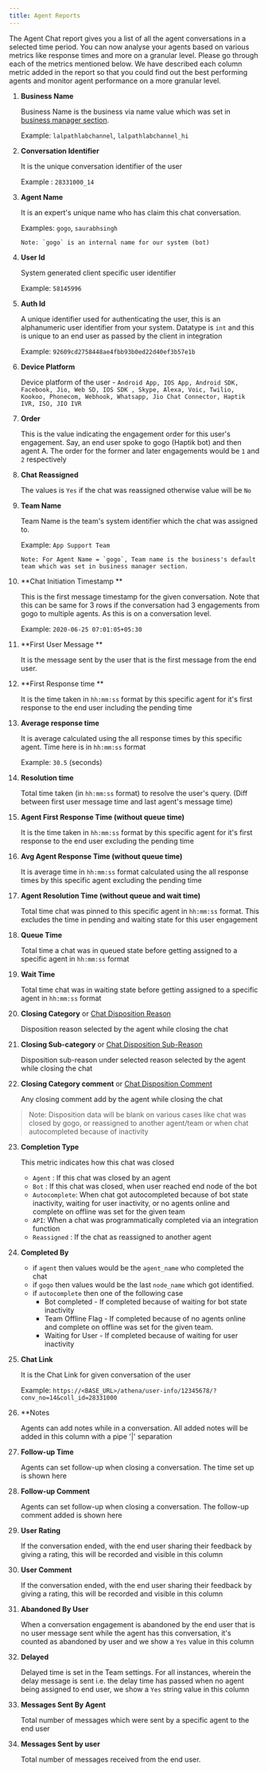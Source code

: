 ```yaml
---
title: Agent Reports
---
```


The Agent Chat report gives you a list of all the agent conversations in a selected time period. You can now analyse your agents based on various metrics like response times and more on a granular level. Please go through each of the metrics mentioned below. We have described each column metric added in the report so that you could find out the best performing agents and monitor agent performance on a more granular level.

1. **Business Name**

    Business Name is the business via name value which was set in [business manager section](https://docs.haptik.ai/bot-builder/basic/business#section-1-general-settings).
    
    Example: `lalpathlabchannel`, `lalpathlabchannel_hi`
    
2. **Conversation Identifier**

    It is the unique conversation identifier of the user

    Example : `28331000_14`
    
3. **Agent Name**

    It is an expert's unique name who has claim this chat conversation.

    Examples: `gogo`, `saurabhsingh`

    ```
    Note: `gogo` is an internal name for our system (bot)
    ```
4. **User Id**

    System generated client specific user identifier

    Example: `58145996`
    
5. **Auth Id**

    A unique identifier used for authenticating the user, this is an alphanumeric user identifier from your system. Datatype is `int` and this is unique to an end user as passed by the client in integration

    Example: `92609cd2758448ae4fbb93b0ed22d40ef3b57e1b`

6. **Device Platform**

    Device platform of the user - `Android App, IOS App, Android SDK, Facebook, Jio, Web SD, IOS SDK , Skype, Alexa, Voic, Twilio, Kookoo, Phonecom, Webhook, Whatsapp, Jio Chat Connector, Haptik IVR, ISO, JIO IVR `
    
7. **Order**

    This is the value indicating the engagement order for this user's engagement. Say, an end user spoke to gogo (Haptik bot) and then agent A. The order for the former and later engagements would be `1` and `2` respectively
    
8. **Chat Reassigned**

    The values is `Yes` if the chat was reassigned otherwise value will be `No`
    
9. **Team Name**

    Team Name is the team's system identifier which the chat was assigned to.
    
    Example: `App Support Team`

    ```
    Note: For Agent Name = `gogo`, Team name is the business's default team which was set in business manager section.
    ```

10. **Chat Initiation Timestamp **

    This is the first message timestamp for the given conversation. Note that this can be same for 3 rows if the conversation had 3 engagements from gogo to multiple agents. As this is on a conversation level. 
    
    Example: `2020-06-25 07:01:05+05:30`
    
11. **First User Message **

    It is the message sent by the user that is the first message from the end user.

12. **First Response time **

    It is the time taken in `hh:mm:ss` format by this specific agent for it's first response to the end user including the pending time

13. **Average response time**

    It is average calculated using the all response times by this specific agent. Time here is in `hh:mm:ss` format

    Example: `30.5` (seconds)
    
14. **Resolution time**

    Total time taken (in `hh:mm:ss` format) to resolve the user's query. (Diff between first user message time and last agent's message time)

15. **Agent First Response Time (without queue time)**

    It is the time taken in `hh:mm:ss` format by this specific agent for it's first response to the end user excluding the pending time 

16. **Avg Agent Response Time (without queue time)**

    It is average time in `hh:mm:ss` format calculated using the all response times by this specific agent excluding the pending time

17. **Agent Resolution Time (without queue and wait time)**

    Total time chat was pinned to this specific agent in `hh:mm:ss` format. This excludes the time in pending and waiting state for this user engagement

18. **Queue Time**

    Total time a chat was in queued state before getting assigned to a specific agent in `hh:mm:ss` format 

19. **Wait Time**

    Total time chat was in waiting state before getting assigned to a specific agent in `hh:mm:ss` format

20. **Closing Category** or [Chat Disposition Reason](https://docs.haptik.ai/agent-chat/claiming-and-closing#chat-disposition)

    Disposition reason selected by the agent while closing the chat

  
21. **Closing Sub-category** or [Chat Disposition Sub-Reason](https://docs.haptik.ai/agent-chat/claiming-and-closing#chat-disposition)

    Disposition sub-reason under selected reason selected by the agent while closing the chat
    
22. **Closing Category comment** or [Chat Disposition Comment](https://docs.haptik.ai/agent-chat/claiming-and-closing#chat-disposition)

    Any closing comment add by the agent while closing the chat
 
 >    Note: Disposition data will be blank on various cases like chat was closed by gogo, or reassigned to another agent/team or when chat autocompleted because of inactivity
 
23. **Completion Type**

    This metric indicates how this chat was closed

    - `Agent` : If this chat was closed by an agent
    - `Bot` :  If this chat was closed, when user reached end node of the bot
    - `Autocomplete`: When chat got autocompleted because of bot state inactivity, waiting for user inactivity, or no agents online and complete on offline was set for the given team
    - `API`: When a chat was programmatically completed via an integration function
    - `Reassigned` : If the chat as reassigned to another agent
    
24. **Completed By**

    - if `agent` then values would be the `agent_name` who completed the chat
    - if `gogo` then values would be the last `node_name` which got identified.
    - if `autocomplete` then one of the following case
        - Bot completed - If completed because of waiting for bot state inactivity
        - Team Offline Flag - If completed because of no agents online and complete on offline was set for the given team.
        - Waiting for User - If completed because of waiting for user inactivity

25. **Chat Link**

    It is the Chat Link for given conversation of the user
    
    Example: `https://<BASE_URL>/athena/user-info/12345678/?conv_no=14&coll_id=28331000`

26. **Notes

    Agents can add notes while in a conversation. All added notes will be added in this column with a pipe '|' separation

27. **Follow-up Time**

    Agents can set follow-up when closing a conversation. The time set up is shown here

28. **Follow-up Comment**

    Agents can set follow-up when closing a conversation. The follow-up comment added is shown here

29. **User Rating**

    If the conversation ended, with the end user sharing their feedback by giving a rating, this will be recorded and visible in this column

30. **User Comment**

    If the conversation ended, with the end user sharing their feedback by giving a rating, this will be recorded and visible in this column

31. **Abandoned By User**

    When a conversation engagement is abandoned by the end user that is no user message sent while the agent has this conversation, it's counted as abandoned by user and we show a `Yes` value in this column

32. **Delayed**

    Delayed time is set in the Team settings. For all instances, wherein the delay message is sent i.e. the delay time has passed when no agent being assigned to end user, we show a `Yes` string value in this column

33. **Messages Sent By Agent**

    Total number of messages which were sent by a specific agent to the end user
    
34. **Messages Sent by user**

    Total number of messages received from the end user.

